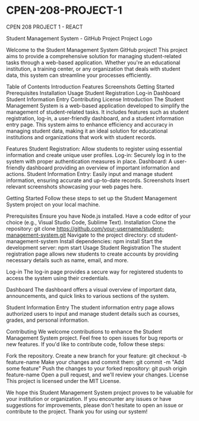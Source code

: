 # CPEN-208-PROJECT-1
CPEN 208 PROJECT 1 - REACT

Student Management System - GitHub Project
Project Logo

Welcome to the Student Management System GitHub project! This project aims to provide a comprehensive solution for managing student-related tasks through a web-based application. Whether you're an educational institution, a training center, or any organization that deals with student data, this system can streamline your processes efficiently.

Table of Contents
Introduction
Features
Screenshots
Getting Started
Prerequisites
Installation
Usage
Student Registration
Log-in
Dashboard
Student Information Entry
Contributing
License
Introduction
The Student Management System is a web-based application developed to simplify the management of student-related tasks. It includes features such as student registration, log-in, a user-friendly dashboard, and a student information entry page. This system aims to enhance efficiency and accuracy in managing student data, making it an ideal solution for educational institutions and organizations that work with student records.

Features
Student Registration: Allow students to register using essential information and create unique user profiles.
Log-in: Securely log in to the system with proper authentication measures in place.
Dashboard: A user-friendly dashboard providing an overview of important information and actions.
Student Information Entry: Easily input and manage student information, ensuring accurate and up-to-date records.
Screenshots
Insert relevant screenshots showcasing your web pages here.

Getting Started
Follow these steps to set up the Student Management System project on your local machine.

Prerequisites
Ensure you have Node.js installed.
Have a code editor of your choice (e.g., Visual Studio Code, Sublime Text).
Installation
Clone the repository: git clone https://github.com/your-username/student-management-system.git
Navigate to the project directory: cd student-management-system
Install dependencies: npm install
Start the development server: npm start
Usage
Student Registration
The student registration page allows new students to create accounts by providing necessary details such as name, email, and more.

Log-in
The log-in page provides a secure way for registered students to access the system using their credentials.

Dashboard
The dashboard offers a visual overview of important data, announcements, and quick links to various sections of the system.

Student Information Entry
The student information entry page allows authorized users to input and manage student details such as courses, grades, and personal information.

Contributing
We welcome contributions to enhance the Student Management System project. Feel free to open issues for bug reports or new features. If you'd like to contribute code, follow these steps:

Fork the repository.
Create a new branch for your feature: git checkout -b feature-name
Make your changes and commit them: git commit -m "Add some feature"
Push the changes to your forked repository: git push origin feature-name
Open a pull request, and we'll review your changes.
License
This project is licensed under the MIT License.

We hope this Student Management System project proves to be valuable for your institution or organization. If you encounter any issues or have suggestions for improvements, please don't hesitate to open an issue or contribute to the project. Thank you for using our system!
